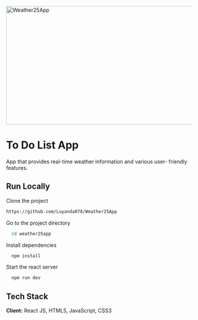 <img src="https://socialify.git.ci/Luyanda078/Weather25App/image?language=1&owner=1&name=1&stargazers=1&theme=Light" alt="Weather25App" width="640" height="320" />
<h1>To Do List App</h1>
<p>App that provides real-time weather information and various user-
friendly features.</p>

## Run Locally
Clone the project
```bash
https://github.com/Luyanda078/Weather25App
```
Go to the project directory
```bash
  cd weather25app
```
Install dependencies
```bash
  npm install
```
Start the react server
```bash
  npm run dev
```
## Tech Stack
**Client:** React JS, HTML5, JavaScript, CSS3

